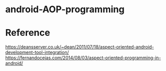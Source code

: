 # android-AOP-programming

# Reference
https://deansserver.co.uk/~dean/2011/07/18/aspect-oriented-android-development-tool-integration/
https://fernandocejas.com/2014/08/03/aspect-oriented-programming-in-android/
